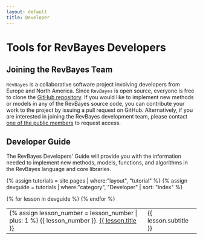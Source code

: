 ```yaml
---
layout: default
title: Developer
---
```


# Tools for RevBayes Developers

## Joining the RevBayes Team

`RevBayes` is a collaborative software project involving developers from Europe and North America. 
Since `RevBayes` is open source, everyone is free to clone the [GitHub repository](https://github.com/revbayes/revbayes). 
If you would like to implement new methods or models in any of the RevBayes source code, you can contribute your work to the project by issuing a pull request on GitHub. 
Alternatively, if you are interested in joining the RevBayes development team, please contact [one of the public members](https://github.com/orgs/revbayes/people) to request access.


## Developer Guide

The RevBayes Developers' Guide will provide you with the information needed to implement new methods, models, functions, and algorithms in the RevBayes language and core libraries. 


{% assign tutorials = site.pages | where:"layout", "tutorial" %}
{% assign devguide = tutorials | where:"category", "Developer" | sort: "index" %}
<table class="table table-striped">
{% for lesson in devguide %}
<tr>
<td class="col-sm-3">
{% assign lesson_number = lesson_number | plus: 1 %}
{{ lesson_number }}. <a href="{{ site.baseurl }}{{ lesson.url }}">{{ lesson.title }}</a>
</td>
<td class="col-sm-3">{{ lesson.subtitle }}</td>
</tr>
{% endfor %}
</table>
